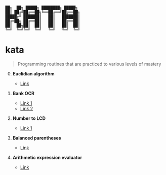 ```
██╗  ██╗ █████╗ ████████╗ █████╗ 
██║ ██╔╝██╔══██╗╚══██╔══╝██╔══██╗
█████╔╝ ███████║   ██║   ███████║
██╔═██╗ ██╔══██║   ██║   ██╔══██║
██║  ██╗██║  ██║   ██║   ██║  ██║
╚═╝  ╚═╝╚═╝  ╚═╝   ╚═╝   ╚═╝  ╚═╝
```

# kata
> Programming routines that are practiced to various levels of mastery

0. __Euclidian algorithm__
   - [Link](https://en.wikipedia.org/wiki/Euclidean_algorithm)

1. __Bank OCR__
   - [Link 1](https://code.joejag.com/coding-dojo/bank-ocr/)
   - [Link 2](http://codingdojo.org/kata/BankOCR/)

2. __Number to LCD__
   - [Link 1](http://codingdojo.org/kata/NumberToLCD/)

3. __Balanced parentheses__
   - [Link](https://leetcode.com/problems/valid-parentheses/)

4. __Arithmetic expression evaluator__
   - [Link](https://rosettacode.org/wiki/Arithmetic_evaluation)
